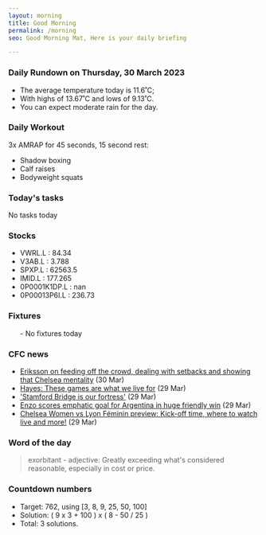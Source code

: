 ```yaml
---
layout: morning
title: Good Morning
permalink: /morning
seo: Good Morning Mat, Here is your daily briefing

---
```


<!-- weather_marker starts -->
### Daily Rundown on Thursday, 30 March 2023

- The average temperature today is 11.6˚C;
- With highs of 13.67˚C and lows of 9.13˚C.
- You can expect moderate rain for the day.

<!-- weather_marker ends -->

### Daily Workout
<!-- workout_marker starts -->
3x AMRAP for 45 seconds, 15 second rest:

- Shadow boxing
- Calf raises
- Bodyweight squats

<!-- workout_marker ends -->

### Today's tasks
<!-- task_marker starts -->
No tasks today
<!-- task_marker ends -->

### Stocks

<!-- stocks_marker starts -->

- VWRL.L : 84.34
- V3AB.L : 3.788
- SPXP.L : 62563.5
- IMID.L : 177.265
- 0P0001K1DP.L : nan
- 0P00013P6I.L : 236.73

<!-- stocks_marker ends -->

### Fixtures

<!-- sports_marker starts -->

<ul>
- No fixtures today</ul>

<!-- sports_marker ends -->

### CFC news

<!-- cfc_marker starts -->
- [Eriksson on feeding off the crowd, dealing with setbacks and showing that Chelsea mentality](https://chelseafc.com/en/news/article/eriksson-on-feeding-off-the-crowd-dealing-with-setbacks-and-showing-that) (30 Mar)
- [Hayes: These games are what we live for](https://chelseafc.com/en/news/article/hayes-we-are-exactly-where-we-want-to-be) (29 Mar)
- ['Stamford Bridge is our fortress'](https://chelseafc.com/en/video/16x9-full-presser-hayes-eriksson-pre-chelsea-v-lyon-2nd-leg-qfs-uwcl-2022-%E2%80%A6) (29 Mar)
- [Enzo scores emphatic goal for Argentina in huge friendly win](https://chelseafc.com/en/news/articlehttps://chelseafc.com/enzo-scores-emphatic-goal-for-argentina-in-huge-friendly-win) (29 Mar)
- [Chelsea Women vs Lyon Féminin preview: Kick-off time, where to watch live and more!](https://chelseafc.com/en/news/article/chelsea-women-vs-lyon-feminin-preview-kick-off-time-where-to-watch-live-and) (29 Mar)

<!-- cfc_marker ends -->

### Word of the day
<!-- word_marker starts -->

 > exorbitant - adjective: Greatly exceeding what's considered reasonable, especially in cost or price.

<!-- word_marker ends -->

### Countdown numbers
<!-- game_marker starts -->

- Target: 762, using [3, 8, 9, 25, 50, 100]
- Solution: ( 9 x 3 + 100 ) x ( 8 - 50 / 25 )
- Total: 3 solutions.

<!-- game_marker ends -->

